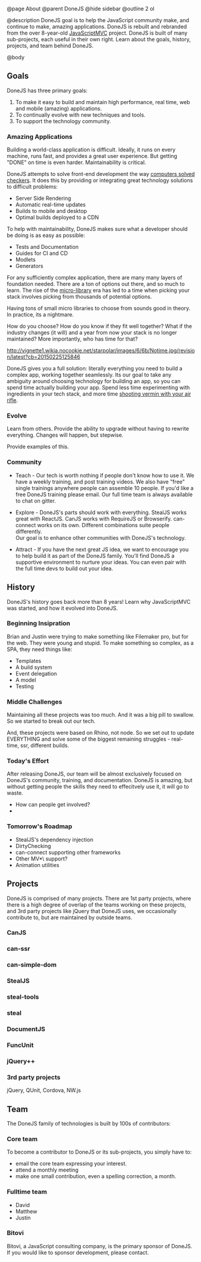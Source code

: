 @page About
@parent DoneJS
@hide sidebar
@outline 2 ol

@description DoneJS goal is to help the JavaScript community make, and continue to make, amazing applications. 
DoneJS is rebuilt and rebranded from the over 8-year-old [JavaScriptMVC](http://javascriptmvc.com) 
project. DoneJS is built of many sub-projects, each useful in their own right. Learn about the goals, history, projects, and 
team behind DoneJS.

@body

## Goals

DoneJS has three primary goals:

1.  To make it easy to build and maintain high performance, real time, web and mobile (amazing) applications.
2.  To continually evolve with new techniques and tools.
3.  To support the technology community.

### Amazing Applications

Building a world-class application is difficult.  Ideally, it runs on every machine, runs fast, and provides
a great user experience. But getting "DONE" on time is even harder. Maintainability is critical.  

DoneJS
attempts to solve front-end development the 
way [computers solved checkers](http://www.scientificamerican.com/article/computers-solve-checkers-its-a-draw/). It
does this by providing or integrating great technology solutions to difficult problems:

- Server Side Rendering
- Automatic real-time updates
- Builds to mobile and desktop
- Optimal builds deployed to a CDN

To help with maintainability, DoneJS makes sure what a developer should be doing is as easy as possible:

- Tests and Documentation
- Guides for CI and CD
- Modlets
- Generators

For any sufficiently complex application, there are many many layers of foundation needed. There are a ton of options out there, and so much to learn. The rise of the [micro-library](http://microjs.com/#) era has led to a time when picking your stack involves picking from thousands of potential options. 

Having tons of small micro libraries to choose from sounds good in theory. In practice, its a nightmare.

How do you choose? How do you know if they fit well together? What if the industry changes (it will) and a year from now your stack is no longer maintained? More importantly, who has time for that?

http://vignette1.wikia.nocookie.net/starpolar/images/6/6b/Notime.jpg/revision/latest?cb=20150225125846

DoneJS gives you a full solution: literally everything you need to build a complex app, working together seamlessly. Its our goal to take any ambiguity around choosing technology for building an app, so you can spend time actually building your app. Spend less time experimenting with ingredients in your tech stack, and more time [shooting vermin with your air rifle](https://www.youtube.com/watch?v=fPN6eeFILAc).

### Evolve

Learn from others. Provide the ability to upgrade without having to rewrite everything.  Changes will happen,
but stepwise.  

Provide examples of this.

### Community

 - Teach - Our tech is worth nothing if people don't know how to use it.  We have a weekly training, and post
   training videos.  We also have "free" single trainings anywhere people can assemble 10 people.  If you'd
   like a free DoneJS training please email. Our full time team is always available to chat on gitter.
   
 - Explore - DoneJS's parts should work with everything.  StealJS works great with ReactJS.  CanJS works
   with RequireJS or Browserify.  can-connect works on its own.  Different combinations suite people differently.  
   Our goal is to enhance other communities with DoneJS's technology.
   
 - Attract - If you have the next great JS idea, we want to encourage you to help build it as part of the DoneJS
   family.  You'll find DoneJS a supportive environment to nurture your ideas.  You can even pair with the full
   time devs to build out your idea.


## History

DoneJS's history goes back more than 8 years!  Learn why JavaScriptMVC was started, and how it
evolved into DoneJS.

### Beginning Insipration

Brian and Justin were trying to make something like Filemaker pro, but for the web. They
were young and stupid.  To make something so complex, as a SPA, they need things like:

- Templates
- A build system
- Event delegation
- A model
- Testing

### Middle Challenges

Maintaining all these projects was too much. And it was a big pill to swallow. So we started to break out our tech.

And, these projects were based on Rhino, not node.  So we set out to update EVERYTHING and
solve some of the biggest remaining struggles - real-time, ssr, different builds.


### Today's Effort

After releasing DoneJS, our team will be almost exclusively focused on 
DoneJS's community, training, and documentation. DoneJS is amazing, but without getting
people the skills they need to effecitvely use it, it will go to waste.

- How can people get involved?
- 

### Tomorrow's Roadmap

- StealJS's dependency injection
- DirtyChecking 
- can-connect supporting other frameworks
- Other MV*\ support?
- Animation utilities

## Projects

DoneJS is comprised of many projects.  There are 1st party projects, where there
is a high degree of overlap of the teams working on these projects, and 3rd party projects like
jQuery that DoneJS uses, we occasionally contribute to, but are maintained by outside teams.

### CanJS

### can-ssr

### can-simple-dom

### StealJS

### steal-tools

### steal

### DocumentJS 

### FuncUnit

### jQuery++

### 3rd party projects

jQuery, QUnit, Cordova, NW.js



## Team

The DoneJS family of technologies is built by 100s of contributors:


### Core team

To become a contributor to DoneJS or its sub-projects, you simply have to:

- email the core team expressing your interest.
- attend a monthly meeting
- make one small contribution, even a spelling correction, a month.

### Fulltime team

 - David
 - Matthew
 - Justin

### Bitovi

Bitovi, a JavaScript consulting company, is the primary sponsor of DoneJS. If you would
like to sponsor development, please contact.


